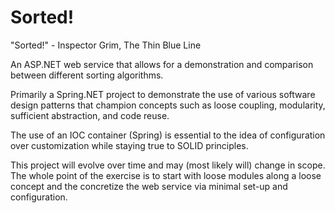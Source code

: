 # Sorted!

"Sorted!" - Inspector Grim, The Thin Blue Line

An ASP.NET web service that allows for a demonstration and comparison between different sorting algorithms.

Primarily a Spring.NET project to demonstrate the use of various software design patterns that champion concepts such as loose coupling, modularity, sufficient abstraction, and code reuse.

The use of an IOC container (Spring) is essential to the idea of configuration over customization while staying true to SOLID principles.

This project will evolve over time and may (most likely will) change in scope. The whole point of the exercise is to start with loose modules along a loose concept and the concretize the web service via minimal set-up and configuration.
